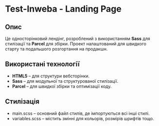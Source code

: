 # Test-Inweba - Landing Page

## Опис
Це односторінковий лендінг, розроблений з використанням **Sass** для стилізації та **Parcel** для збірки. Проект налаштований для швидкого старту та подальшого розгортання на продакшн.

## Використані технології
- **HTML5** – для структури вебсторінки.
- **Sass** – для модульної та структурованої стилізації.
- **Parcel** – для швидкої збірки та оптимізації коду.

## Стилізація
 - main.scss – основний файл стилів, де імпортуються всі інші стилі.
 - variables.scss – містить змінні для кольорів, розмірів шрифтів тощо.
